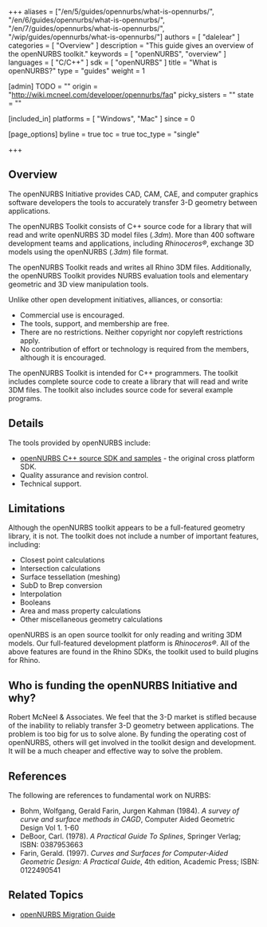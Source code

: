 +++
aliases = ["/en/5/guides/opennurbs/what-is-opennurbs/", "/en/6/guides/opennurbs/what-is-opennurbs/", "/en/7/guides/opennurbs/what-is-opennurbs/", "/wip/guides/opennurbs/what-is-opennurbs/"]
authors = [ "dalelear" ]
categories = [ "Overview" ]
description = "This guide gives an overview of the openNURBS toolkit."
keywords = [ "openNURBS", "overview" ]
languages = [ "C/C++" ]
sdk = [ "openNURBS" ]
title = "What is openNURBS?"
type = "guides"
weight = 1

[admin]
TODO = ""
origin = "http://wiki.mcneel.com/developer/opennurbs/faq"
picky_sisters = ""
state = ""

[included_in]
platforms = [ "Windows", "Mac" ]
since = 0

[page_options]
byline = true
toc = true
toc_type = "single"

+++

## Overview

The openNURBS Initiative provides CAD, CAM, CAE, and computer graphics software developers the tools to accurately transfer 3-D geometry between applications.

The openNURBS Toolkit consists of C++ source code for a library that will read and write openNURBS 3D model files (*.3dm*). More than 400 software development teams and applications, including *Rhinoceros®*, exchange 3D models using the openNURBS (*.3dm*) file format.

The openNURBS Toolkit reads and writes all Rhino 3DM files. Additionally, the openNURBS Toolkit provides NURBS evaluation tools and elementary geometric and 3D view manipulation tools.

Unlike other open development initiatives, alliances, or consortia:

- Commercial use is encouraged.
- The tools, support, and membership are free.
- There are no restrictions. Neither copyright nor copyleft restrictions apply.
- No contribution of effort or technology is required from the members, although it is encouraged.

The openNURBS Toolkit is intended for C++ programmers. The toolkit includes complete source code to create a library that will read and write 3DM files. The toolkit also includes source code for several example programs.

## Details

The tools provided by openNURBS include:

- [openNURBS C++ source SDK and samples](https://www.rhino3d.com/download/openNURBS/7/release) - the original cross platform SDK.
- Quality assurance and revision control.
- Technical support.

## Limitations

Although the openNURBS toolkit appears to be a full-featured geometry library, it is not. The toolkit does not include a number of important features, including:

- Closest point calculations
- Intersection calculations
- Surface tessellation (meshing)
- SubD to Brep conversion
- Interpolation
- Booleans
- Area and mass property calculations
- Other miscellaneous geometry calculations

openNURBS is an open source toolkit for only reading and writing 3DM models. Our full-featured development platform is *Rhinoceros®*. All of the above features are found in the Rhino SDKs, the toolkit used to build plugins for Rhino.

## Who is funding the openNURBS Initiative and why?

Robert McNeel & Associates. We feel that the 3-D market is stifled because of the inability to reliably transfer 3-D geometry between applications. The problem is too big for us to solve alone. By funding the operating cost of openNURBS, others will get involved in the toolkit design and development. It will be a much cheaper and effective way to solve the problem.

## References

The following are references to fundamental work on NURBS:

- Bohm, Wolfgang, Gerald Farin, Jurgen Kahman (1984). *A survey of curve and surface methods in CAGD*, Computer Aided Geometric Design Vol 1. 1-60
- DeBoor, Carl. (1978).  *A Practical Guide To Splines*, Springer Verlag; ISBN: 0387953663
- Farin, Gerald. (1997). *Curves and Surfaces for Computer-Aided Geometric Design: A Practical Guide*, 4th edition, Academic Press; ISBN: 0122490541

## Related Topics

- [openNURBS Migration Guide](/guides/opennurbs/migration-guide)
